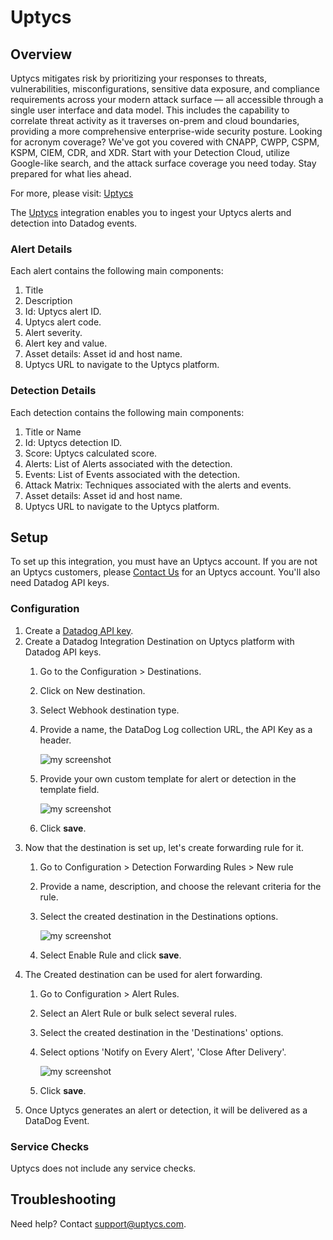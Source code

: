 # Uptycs

## Overview

Uptycs mitigates risk by prioritizing your responses to threats, vulnerabilities, misconfigurations, sensitive data exposure, and compliance requirements across your modern attack surface — all accessible through a single user interface and data model. This includes the capability to correlate threat activity as it traverses on-prem and cloud boundaries, providing a more comprehensive enterprise-wide security posture. Looking for acronym coverage? We've got you covered with CNAPP, CWPP, CSPM, KSPM, CIEM, CDR, and XDR. Start with your Detection Cloud, utilize Google-like search, and the attack surface coverage you need today. Stay prepared for what lies ahead.

For more, please visit: [Uptycs][1]

The [Uptycs][1] integration enables you to ingest your Uptycs alerts and detection into Datadog events. 
### Alert Details

Each alert contains the following main components:
   1. Title
   2. Description
   3. Id: Uptycs alert ID.
   4. Uptycs alert code.
   5. Alert severity.
   6. Alert key and value.
   7. Asset details: Asset id and host name.
   8. Uptycs URL to navigate to the Uptycs platform.

### Detection Details

Each detection contains the following main components:
   1. Title or Name
   2. Id: Uptycs detection ID.
   3. Score: Uptycs calculated score.
   4. Alerts: List of Alerts associated with the detection.
   5. Events: List of Events associated with the detection.
   5. Attack Matrix: Techniques associated with the alerts and events.
   7. Asset details: Asset id and host name.
   8. Uptycs URL to navigate to the Uptycs platform.

## Setup

To set up this integration, you must have an Uptycs account. If you are not an Uptycs customers, please [Contact Us][2] for an Uptycs account.
You'll also need Datadog API keys.
### Configuration

1. Create a [Datadog API key][3].
2. Create a Datadog Integration Destination on Uptycs platform with Datadog API keys.
   1. Go to the Configuration > Destinations.
   2. Click on New destination.
   3. Select Webhook destination type.
   3. Provide a name, the DataDog Log collection URL, the API Key as a header.

      ![my screenshot](https://raw.githubusercontent.com/DataDog/integrations-extras/master/uptycs/images/integration_setup_1.png)

   4. Provide your own custom template for alert or detection in the template field.

      ![my screenshot](https://raw.githubusercontent.com/DataDog/integrations-extras/master/uptycs/images/integration_setup_2.png)

   5. Click **save**.
3. Now that the destination is set up, let's create forwarding rule for it.
   1. Go to Configuration > Detection Forwarding Rules > New rule
   2. Provide a name, description, and choose the relevant criteria for the rule.
   3. Select the created destination in the Destinations options.

      ![my screenshot](https://raw.githubusercontent.com/DataDog/integrations-extras/master/uptycs/images/integration_setup_3.png)

   4. Select Enable Rule and click **save**.
4. The Created destination can be used for alert forwarding.
   1. Go to Configuration > Alert Rules.
   2. Select an Alert Rule or bulk select several rules.
   3. Select the created destination in the 'Destinations' options.
   4. Select options 'Notify on Every Alert', 'Close After Delivery'.

      ![my screenshot](https://raw.githubusercontent.com/DataDog/integrations-extras/master/uptycs/images/integration_setup_4.png)

   5. Click **save**.
6. Once Uptycs generates an alert or detection, it will be delivered as a DataDog Event.

### Service Checks

Uptycs does not include any service checks.

## Troubleshooting

Need help? Contact [support@uptycs.com](mailto:support@uptycs.com).

[1]: https://www.uptycs.com
[2]: https://www.uptycs.com/about/contact/
[3]: https://docs.datadoghq.com/account_management/api-app-keys/#add-an-api-key-or-client-token

